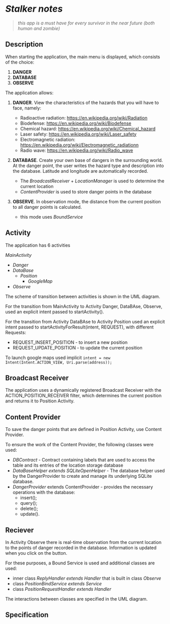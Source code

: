 # ***Stalker notes***
>*this app is a must have for every survivor in the near future (both human and zombie)*
## **Description**
When starting the application, the main menu is displayed, which consists of the choice:
1. **DANGER**
2. **DATABASE**
3. **OBSERVE**

The application allows:
1. **DANGER**. View the characteristics of the hazards that you will have to face, namely:
   * Radioactive radiation: https://en.wikipedia.org/wiki/Radiation
   * Biodefense: https://en.wikipedia.org/wiki/Biodefense
   * Chemical hazard: https://en.wikipedia.org/wiki/Chemical_hazard
   * Laser safety: https://en.wikipedia.org/wiki/Laser_safety
   * Electromagnetic radiation: https://en.wikipedia.org/wiki/Electromagnetic_radiationn
   * Radio wave: https://en.wikipedia.org/wiki/Radio_wave
     
2. **DATABASE**. Create your own base of dangers in the surrounding world.
At the danger point, the user writes the hazard type and description into the database. Latitude and longitude are automatically recorded. 
   + The *BroadcastReceiver* + *LocationManager* is used to determine the current location
   + *ContentProvider* is used to store danger points in the database
3. **OBSERVE**. In observation mode, the distance from the current position to all danger points is calculated.
   + this mode uses *BoundService*
   
## **Activity**
The application has 6 activities

   *MainActivity*
   + *Danger*
   + *DataBase*
       - *Position*
           - *GoogleMap*
   +  *Observe*

The scheme of transition between activities is shown in the UML diagram.

For the transition from MainActivity to Activity Danger, DataBAse, Observe, used an explicit intent passed to startActivity().

For the transition from Activity DataBAse to Activity Position used an explicit intent passed to startActivityForResult(intent, REQUEST), with different Requests:
  - REQUEST_INSERT_POSITION - to insert a new position
  - REQUEST_UPDATE_POSITION - to update the current position

To launch google maps used implicit `intent = new Intent(Intent.ACTION_VIEW, Uri.parse(address));`

## **Broadcast Receiver**
The application uses a dynamically registered Broadcast Receiver with the ACTION_POSITION_RECEIVER filter, which determines the current position and returns it to Position Activity.

## **Content Provider**
To save the danger points that are defined in Position Activity, use Content Provider. 

To ensure the work of the Content Provider, the following classes were used:
  + *DBContract* - Contract containing labels that are used to access the table and its entries of the location storage database
  + *DataBaseHelper extends SQLiteOpenHelper* - The database helper used by the DangerProvider to create and manage its underlying SQLite database.
  +  *DangerProvider* extends ContentProvider - provides the necessary operations with the database:
     - insert();
     - query();
     - delete();
     - update().
 
 ## **Reciever**
In Activity Observe there is real-time observation from the current location to the points of danger recorded in the database. Information is updated when you click on the button. 

For these purposes, a Bound Service is used and additional classes are used:
  + inner class *ReplyHandler extends Handler* that is built in class *Observe*
  + class *PositionBindService extends Service*
  + class *PositionRequestHandler extends Handler*

The interactions between classes are specified in the UML diagram.

## **Specification**

